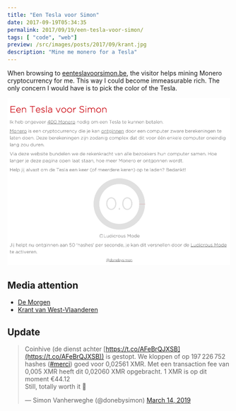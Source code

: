 ```yaml
---
title: "Een Tesla voor Simon"
date: 2017-09-19T05:34:35
permalink: 2017/09/19/een-tesla-voor-simon/
tags: [ "code", "web"]
preview: /src/images/posts/2017/09/krant.jpg
description: "Mine me monero for a Tesla"
---
```

When browsing to [eenteslavoorsimon.be](https://eenteslavoorsimon.be/), the visitor helps mining Monero cryptocurrency for me. This way I could become immeasurable rich. The only concern I would have is to pick the color of the Tesla.

[![Screenshot of the webpage eenteslavoorsimon.be](/src/images/posts/2017/09/tesla-screenshot.png)](https://web.archive.org/web/20170921124423/https://eenteslavoorsimon.be/)

## Media attention

* [De Morgen](https://www.demorgen.be/economie/simon-wil-graag-een-tesla-en-u-kunt-hem-daarbij-helpen-b123f36e/)
* [Krant van West-Vlaanderen](https://kw.knack.be/west-vlaanderen/nieuws/onderwijs-en-jeugd/docent-howest-wil-tesla-verdienen-met-jouw-computer/article-normal-279253.html)

## Update

> Coinhive (de dienst achter [https://t.co/AFeBrQJXSB](https://t.co/AFeBrQJXSB)) is gestopt. We kloppen of op 197 226 752 hashes ([#merci](https://twitter.com/hashtag/merci?src=hash&ref_src=twsrc%5Etfw)) goed voor 0,02561 XMR. Met een transaction fee van 0,005 XMR heeft dit 0,02060 XMR opgebracht. 1 XMR is op dit moment €44.12  
> Still, totally worth it 🤑
>
> — Simon Vanherweghe (@donebysimon) [March 14, 2019](https://twitter.com/donebysimon/status/1106099705237393408?ref_src=twsrc%5Etfw)

